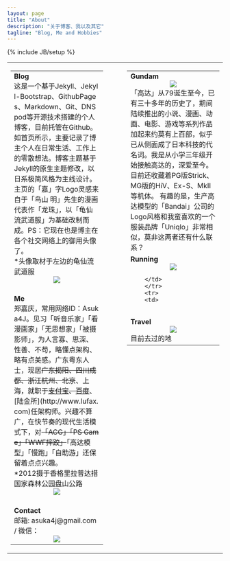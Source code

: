 ```yaml
---
layout: page
title: "About"
description: "关于博客、我以及其它"
tagline: "Blog, Me and Hobbies"
---
```

{% include JB/setup %}
<table border="0" cellpadding="0" style="word-break:break-all; word-wrap:break-all;">
<tr valign="top">
<td width="46%">
    <table>
        <tr>
        <td>
<strong>Blog</strong></br>
这是一个基于Jekyll、Jekyll-Bootstrap、GithubPages、Markdown、Git、DNSpod等开源技术搭建的个人博客，目前托管在Github。如首页所示，主要记录了博主个人在日常生活、工作上的零散想法。博客主题基于Jekyll的原生主题修改，以日系极简风格为主线设计。主页的「嘉」字Logo灵感来自于「鸟山 明」先生的漫画代表作「龙珠」，以「龟仙流武道服」为基础改制而成。PS：它现在也是博主在各个社交网络上的御用头像了。</br>
*头像取材于左边的龟仙流武道服
<center><img src="http://pic.yupoo.com/asuka4j/D3N4FigU/medium.jpg"></center>
        </td>
        </tr>
        <tr>
        <td>
</br>
<strong>Me</strong></br>
郑嘉庆，常用网络ID：Asuka4J。见习「听音乐家」「看漫画家」「无思想家」「被摄影师」，为人言寡、思深、性善、不苟，略懂点架构、略有点美感。广东粤东人士，现居<del>广东揭阳、四川成都、浙江杭州、北京</del>、上海，就职于<del><a href="http://www.alipay.com">支付宝</a>、<a href="http://www.baidu.com">百度</a></del>、[陆金所](http://www.lufax.com)任架构师。兴趣不算广，在快节奏的现代生活模式下，对<del>「ACG」「PS Game」「WWF摔跤」</del>「高达模型」「慢跑」「自助游」还保留着点点兴趣。</br>
*2012摄于香格里拉普达措国家森林公园盘山公路
<center><img src="http://pic.yupoo.com/asuka4j/C7gWv2ah/medium.jpg"/></center>
        </td>
        </tr>
        <tr>
        <td>
</br>
<strong>Contact</strong></br>
邮箱: asuka4j@gmail.com  /  微信：  
<center><img src="http://pic.yupoo.com/asuka4j/CwQAQzfD/small.jpg"></center>
        </td>
        </tr>
    </table> 
</td>
<td width="8%">
</td>
<td width="46%">
    <table>
        <tr>
        <td>
<strong>Gundam</strong>
<center><img src="http://pic.yupoo.com/asuka4j/D3NE2pbR/medium.jpg"></center>
「高达」从79诞生至今，已有三十多年的历史了，期间陆续推出的小说、漫画、动画、电影、游戏等系列作品加起来约莫有上百部，似乎已从侧面成了日本科技的代名词。我是从小学三年级开始接触高达的，深爱至今。目前还收藏着PG版Strick、MG版的HiV、Ex-S、MkII等机体。
有趣的是，生产高达模型的「Bandai」公司的Logo风格和我蛮喜欢的一个服装品牌「Uniqlo」非常相似，莫非这两者还有什么联系？
        </td>
        </tr>
        <tr>
        <td>
<strong>Running</strong>
</br>
<center><img src="http://pic.yupoo.com/asuka4j/D3NBYqhV/medium.jpg"></center>

        </td>
        </tr>
        <tr>
        <td>
</br>
<strong>Travel</strong>
<center><img src="http://pic.yupoo.com/asuka4j/D3NrNG1H/medium.jpg"></center>
目前去过的地
        </td>
        </tr>
    </table> 
</td>
</tr>
</table>
  
  